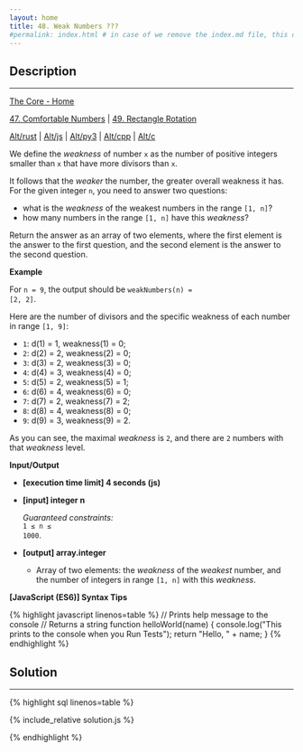 ```yaml
---
layout: home
title: 48. Weak Numbers ???
#permalink: index.html # in case of we remove the index.md file, this doc will be the index page
---
```


<div class="row">
<div class="columnStmt" markdown="1">

## Description

---

[The Core - Home](../../../code-signal-arcade-thecore/README.html) 

[47. Comfortable Numbers](../47_comfortableNumbers/README.html) | [49. Rectangle Rotation](../49_rectangleRotation/README.html) 

[Alt/rust](./Alt_rust/README.md) | [Alt/js](./Alt_js/README.html) | [Alt/py3](./Alt_py3/README.md) | [Alt/cpp](./Alt_cpp/README.md) | [Alt/c](./Alt_c/README.md)

We define the _weakness_ of number <code>x</code> as the number of positive integers smaller than <code>x</code> that have more divisors than <code>x</code>.

It follows that the _weaker_ the number, the greater overall weakness it has. For the given integer <code>n</code>, you need to answer two questions:
- what is the _weakness_ of the weakest numbers in the range <code>[1, n]</code>?
- how many numbers in the range <code>[1, n]</code> have this _weakness_?

Return the answer as an array of two elements, where the first element is the answer to the first question, and the second element is the answer to the second question.

**Example**

For <code>n = 9</code>, the output should be
<code>weakNumbers(n) = [2, 2]</code>.

Here are the number of divisors and the specific weakness of each number in range <code>[1, 9]</code>:

- <code>1</code>: d(1) = 1, weakness(1) = 0;
- <code>2</code>: d(2) = 2, weakness(2) = 0;
- <code>3</code>: d(3) = 2, weakness(3) = 0;
- <code>4</code>: d(4) = 3, weakness(4) = 0;
- <code>5</code>: d(5) = 2, weakness(5) = 1;
- <code>6</code>: d(6) = 4, weakness(6) = 0;
- <code>7</code>: d(7) = 2, weakness(7) = 2;
- <code>8</code>: d(8) = 4, weakness(8) = 0;
- <code>9</code>: d(9) = 3, weakness(9) = 2.

As you can see, the maximal _weakness_ is <code>2</code>, and there are <code>2</code> numbers with that _weakness_ level.

**Input/Output**

- **[execution time limit] 4 seconds (js)**

- **[input] integer n**

  _Guaranteed constraints:_<br>
   <code>1 ≤ n ≤ 1000</code>.

- **[output] array.integer**
  - Array of two elements: the _weakness_ of the _weakest_ number, and the number of integers in range <code>[1, n]</code> with this _weakness_.

**[JavaScript (ES6)] Syntax Tips**

{% highlight javascript linenos=table %}
// Prints help message to the console
// Returns a string
function helloWorld(name) {
console.log("This prints to the console when you Run Tests");
return "Hello, " + name;
}
{% endhighlight %}

</div>
<div class="columnSol" markdown="1">

## Solution

---

{% highlight sql linenos=table %}

{% include_relative solution.js %}

{% endhighlight %}

</div>
</div>
